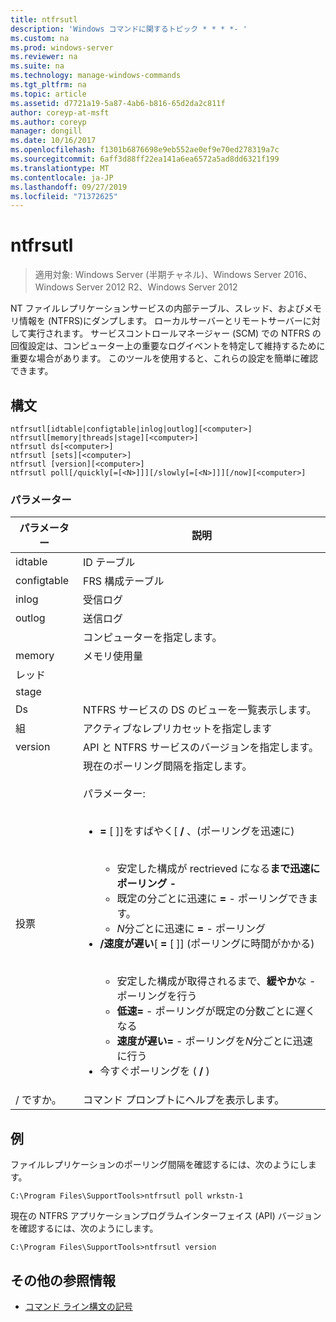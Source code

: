 ```yaml
---
title: ntfrsutl
description: 'Windows コマンドに関するトピック * * * *- '
ms.custom: na
ms.prod: windows-server
ms.reviewer: na
ms.suite: na
ms.technology: manage-windows-commands
ms.tgt_pltfrm: na
ms.topic: article
ms.assetid: d7721a19-5a87-4ab6-b816-65d2da2c811f
author: coreyp-at-msft
ms.author: coreyp
manager: dongill
ms.date: 10/16/2017
ms.openlocfilehash: f1301b6876698e9eb552ae0ef9e70ed278319a7c
ms.sourcegitcommit: 6aff3d88ff22ea141a6ea6572a5ad8dd6321f199
ms.translationtype: MT
ms.contentlocale: ja-JP
ms.lasthandoff: 09/27/2019
ms.locfileid: "71372625"
---
```

# <a name="ntfrsutl"></a>ntfrsutl

>適用対象: Windows Server (半期チャネル)、Windows Server 2016、Windows Server 2012 R2、Windows Server 2012

NT ファイルレプリケーションサービスの内部テーブル、スレッド、およびメモリ情報を \(NTFRS\)にダンプします。 ローカルサーバーとリモートサーバーに対して実行されます。 サービスコントロールマネージャー \(SCM\) での NTFRS の回復設定は、コンピューター上の重要なログイベントを特定して維持するために重要な場合があります。 このツールを使用すると、これらの設定を簡単に確認できます。   
  
## <a name="syntax"></a>構文  
  
```  
ntfrsutl[idtable|configtable|inlog|outlog][<computer>]  
ntfrsutl[memory|threads|stage][<computer>]  
ntfrsutl ds[<computer>]  
ntfrsutl [sets][<computer>]  
ntfrsutl [version][<computer>]  
ntfrsutl poll[/quickly[=[<N>]]][/slowly[=[<N>]]][/now][<computer>]  
```  
  
### <a name="parameters"></a>パラメーター  
  
|  パラメーター  |                                                                                                                                                                                                                                                                                                                                        説明                                                                                                                                                                                                                                                                                                                                         |
|-------------|--------------------------------------------------------------------------------------------------------------------------------------------------------------------------------------------------------------------------------------------------------------------------------------------------------------------------------------------------------------------------------------------------------------------------------------------------------------------------------------------------------------------------------------------------------------------------------------------------------------------------------------------------------------------------------------------|
|   idtable   |                                                                                                                                                                                                                                                                                                                                          ID テーブル                                                                                                                                                                                                                                                                                                                                          |
| configtable |                                                                                                                                                                                                                                                                                                                                  FRS 構成テーブル                                                                                                                                                                                                                                                                                                                                   |
|    inlog    |                                                                                                                                                                                                                                                                                                                                        受信ログ                                                                                                                                                                                                                                                                                                                                         |
|   outlog    |                                                                                                                                                                                                                                                                                                                                        送信ログ                                                                                                                                                                                                                                                                                                                                        |
| <computer>  |                                                                                                                                                                                                                                                                                                                                  コンピューターを指定します。                                                                                                                                                                                                                                                                                                                                   |
|   memory    |                                                                                                                                                                                                                                                                                                                                        メモリ使用量                                                                                                                                                                                                                                                                                                                                        |
|   レッド   |                                                                                                                                                                                                                                                                                                                                                                                                                                                                                                                                                                                                                                                                                            |
|    stage    |                                                                                                                                                                                                                                                                                                                                                                                                                                                                                                                                                                                                                                                                                            |
|     Ds      |                                                                                                                                                                                                                                                                                                                         NTFRS サービスの DS のビューを一覧表示します。                                                                                                                                                                                                                                                                                                                          |
|    組     |                                                                                                                                                                                                                                                                                                                             アクティブなレプリカセットを指定します                                                                                                                                                                                                                                                                                                                              |
|   version   |                                                                                                                                                                                                                                                                                                                       API と NTFRS サービスのバージョンを指定します。                                                                                                                                                                                                                                                                                                                        |
|    投票     | 現在のポーリング間隔を指定します。<br /><br />パラメーター:<br /><br /><ul><li>**\=** \[ <N>\]\]をすばやく\[ **\/** 、\(ポーリングを迅速に\)<br /><br /><ul><li>安定した構成が rectrieved になる**まで迅速にポーリング \-**</li><li>既定の分ごとに迅速に **\=** \- ポーリングできます。</li><li>*N*分ごとに迅速に **\=** <N> \- ポーリング</li></ul></li><li>**\/速度が遅い**\[ **\=** \[ <N>\]\] \(ポーリングに時間がかかる\)<br /><br /><ul><li>安定した構成が取得されるまで、**緩やか**な \- ポーリングを行う</li><li>**低速\=** \- ポーリングが既定の分数ごとに遅くなる</li><li>**速度が遅い\=** <N> \- ポーリングを*N*分ごとに迅速に行う</li></ul></li><li>今すぐポーリングを \( **\/** \)</li></ul> |
|     \/ ですか。     |                                                                                                                                                                                                                                                                                                                            コマンド プロンプトにヘルプを表示します。                                                                                                                                                                                                                                                                                                                            |
  
## <a name="BKMK_Examples"></a>例  
ファイルレプリケーションのポーリング間隔を確認するには、次のようにします。  
  
```  
C:\Program Files\SupportTools>ntfrsutl poll wrkstn-1  
```  
  
現在の NTFRS アプリケーションプログラムインターフェイス \(API\) バージョンを確認するには、次のようにします。  
  
```  
C:\Program Files\SupportTools>ntfrsutl version  
```  
  
## <a name="additional-references"></a>その他の参照情報  
  
-   [コマンド ライン構文の記号](command-line-syntax-key.md)  
  
  
  

